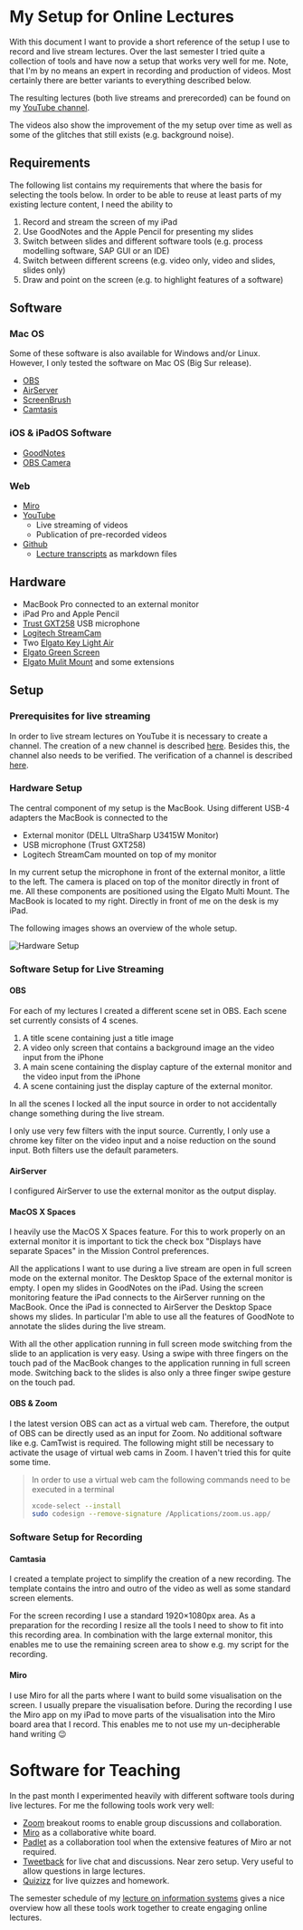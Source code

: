 # My Setup for Online Lectures

With this document I want to provide a short reference of the setup I use to record and live stream lectures.
Over the last semester I tried quite a collection of tools and have now a setup that works very well for me.
Note, that I'm by no means an expert in recording and production of videos. Most certainly there are better
variants to everything described below.

The resulting lectures (both live streams and prerecorded) can be found on my
[YouTube channel](http://www.youtube.com/c/christiandrumm).

The videos also show the improvement of the my setup over time
as well as some of the glitches that still exists (e.g. background noise).

## Requirements

The following list contains my requirements that where the basis for selecting the tools below. In order to be able
to reuse at least parts of my existing lecture content, I need the ability to

1. Record and stream the screen of my iPad
1. Use GoodNotes and the Apple Pencil for presenting my slides
1. Switch between slides and different software tools (e.g. process modelling software, SAP GUI or an IDE)
1. Switch between different screens (e.g. video only, video and slides, slides only)
1. Draw and point on the screen (e.g. to highlight features of a software)

## Software

### Mac OS

Some of these software is also available for Windows and/or Linux. However, I only tested the software on Mac OS (Big Sur release). 

* [OBS](https://obsproject.com/)
* [AirServer](https://www.airserver.com/)
* [ScreenBrush](https://imagestudiopro.com/screenbrush/)
* [Camtasis](https://www.techsmith.com/video-editor.html)

### iOS & iPadOS Software

* [GoodNotes](https://www.goodnotes.com/)
* [OBS Camera](https://obs.camera/)

### Web
* [Miro](https://www.miro.com)
* [YouTube](https://www.youtube.com)
  * Live streaming of videos
  * Publication of pre-recorded videos
* [Github](https://www.github.com)
  * [Lecture transcripts](https://github.com/ceedee666/transcript_information_systems_ss20/) as markdown files

## Hardware

* MacBook Pro connected to an external monitor
* iPad Pro and Apple Pencil
* [Trust GXT258](https://www.trust.com/en/product/23465-gxt-258-fyru-usb-4-in-1-streaming-microphone) USB microphone
* [Logitech StreamCam](https://www.logitech.com/en-us/product/streamcam)
* Two [Elgato Key Light Air](https://www.elgato.com/en/key-light-air)
* [Elgato Green Screen](https://www.elgato.com/en/green-screen)
* [Elgato Mulit Mount](https://www.elgato.com/en/master-mount) and some extensions

## Setup

### Prerequisites for live streaming

In order to live stream lectures on YouTube it is necessary to create a channel. The creation of a new
channel is described [here](https://support.google.com/youtube/answer/1646861). Besides this, the channel also
needs to be verified. The verification of a channel is described [here](https://support.google.com/youtube/answer/171664).

### Hardware Setup

The central component of my setup is the MacBook. Using different USB-4 adapters the MacBook is connected to the

* External monitor (DELL UltraSharp U3415W Monitor)
* USB microphone (Trust GXT258)
* Logitech StreamCam mounted on top of my monitor

In my current setup the microphone in front of the external monitor, a little to the left. The camera is placed on top of the monitor directly in front of me. 
All these components are positioned using the Elgato Multi Mount. The MacBook is located to
my right. Directly in front of me on the desk is my iPad.

The following images shows an overview of the whole setup.

![Hardware Setup](https://github.com/ceedee666/online-lecture-setup/blob/master/IMG_8007.png?s=400)

### Software Setup for Live Streaming

#### OBS

For each of my lectures I created a different scene set in OBS. Each scene set currently consists of 4 scenes.

1. A title scene containing just a title image
1. A video only screen that contains a background image an the video input from the iPhone  
1. A main scene containing the display capture of the external monitor and the video input from the iPhone
1. A scene containing just the display capture of the external monitor.

In all the scenes I locked all the input source in order to not accidentally change something during the live
stream.

I only use very few filters with the input source. Currently, I only use a chrome key filter on the video input and a noise
reduction on the sound input. Both filters use the default parameters.

#### AirServer

I configured AirServer to use the external monitor as the output display. 

#### MacOS X Spaces

I heavily use the MacOS X Spaces feature. For this to work properly on an external monitor it is important to tick the
check box "Displays have separate Spaces" in the Mission Control preferences.

All the applications I want to use during a live stream are open in full screen mode
on the external monitor. The Desktop Space of the external monitor is empty. I open my slides in GoodNotes on the iPad.
Using the screen monitoring feature the iPad connects to the AirServer running on the MacBook. Once the iPad is
connected to AirServer the Desktop Space shows my slides. In particular I'm able to use all the features
of GoodNote to annotate the slides during the live stream.

With all the other application running in full screen mode switching from the slide to an application is very easy.
Using a swipe with three fingers on the touch pad of the MacBook changes to the application running in full screen mode.
Switching back to the slides is also only a three finger swipe gesture on the touch pad.

#### OBS & Zoom

I the latest version OBS can act as a virtual web cam. Therefore, the output of OBS can be directly used as an input for Zoom. 
No additional software like e.g. CamTwist is required. 
The following might still be necessary to activate the usage of virtual web cams in Zoom. I haven't tried this for quite some time. 

> In order to use a virtual web cam the following commands 
> need to be executed in a terminal
> 
> ```bash
> xcode-select --install
> sudo codesign --remove-signature /Applications/zoom.us.app/
> ```

### Software Setup for Recording 

#### Camtasia
I created a template project to simplify the creation of a new recording. The template contains the intro and outro of the video 
as well as some standard screen elements. 

For the screen recording I use a standard 1920×1080px area. As a preparation for the recording I resize all the tools I need to show to 
fit into this recording area. In combination with the large external monitor, this enables me to use the remaining screen area to show e.g. my 
script for the recording. 

#### Miro 
I use Miro for all the parts where I want to build some visualisation on the screen. I usually prepare the visualisation before. 
During the recording I use the Miro app on my iPad to move parts of the visualisation into the Miro board area that I record. 
This enables me to not use my un-decipherable hand writing 😉

# Software for Teaching

In the past month I experimented heavily with different software tools during live lectures. For me the following tools work very well:

* [Zoom](zoom.us/) breakout rooms to enable group discussions and collaboration. 
* [Miro](https://miro.com/app/) as a collaborative white board.
* [Padlet](https://padlet.com/) as a collaboration tool when the extensive features of Miro ar not required.
* [Tweetback](https://tweedback.de/) for live chat and discussions. Near zero setup. Very useful to allow questions in large lectures. 
* [Quizizz](https://quizizz.com/) for live quizzes and homework. 

The semester schedule of my [lecture on information systems](https://drumm.sh/is) gives a nice overview how all these tools work together to
create engaging online lectures.
